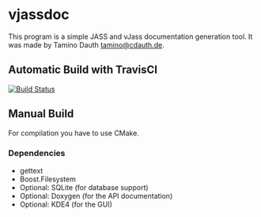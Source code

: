 # vjassdoc
This program is a simple JASS and vJass documentation generation tool.
It was made by Tamino Dauth <tamino@cdauth.de>.

## Automatic Build with TravisCI
[![Build Status](https://travis-ci.org/tdauth/vjassdoc.svg?branch=master)](https://travis-ci.org/tdauth/vjassdoc)

## Manual Build
For compilation you have to use CMake.

### Dependencies
* gettext
* Boost.Filesystem
* Optional: SQLite (for database support)
* Optional: Doxygen (for the API documentation)
* Optional: KDE4 (for the GUI)
